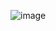 ![image](https://user-images.githubusercontent.com/62634643/145746667-de3005f3-70e8-45a7-b8b6-4732187b5c0e.png)
